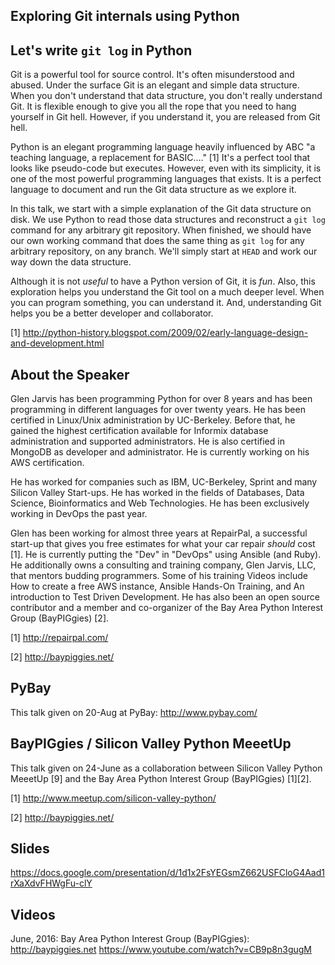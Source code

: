 ## Exploring Git internals using Python
## Let's write `git log` in Python

Git is a powerful tool for source control. It's often misunderstood and abused.
Under the surface Git is an elegant and simple data structure. When you don't
understand that data structure, you don't really understand Git. It is flexible
enough to give you all the rope that you need to hang yourself in Git hell.
However, if you understand it, you are released from Git hell.

Python is an elegant programming language heavily influenced by ABC "a teaching
language, a replacement for BASIC...." [1] It's a perfect tool that looks like
pseudo-code but executes. However, even with its simplicity, it is one of the
most powerful programming languages that exists. It is a perfect language to
document and run the Git data structure as we explore it.

In this talk, we start with a simple explanation of the Git data structure on
disk. We use Python to read those data structures and reconstruct a `git log`
command for any arbitrary git repository. When finished, we should have our
own working command that does the same thing as `git log` for any arbitrary
repository, on any branch. We'll simply start at `HEAD` and work our way down
the data structure.

Although it is not *useful* to have a Python version of Git, it is *fun*. Also,
this exploration helps you understand the Git tool on a much deeper level. When
you can program something, you can understand it. And, understanding Git helps
you be a better developer and collaborator.

[1] http://python-history.blogspot.com/2009/02/early-language-design-and-development.html

## About the Speaker

Glen Jarvis has been programming Python for over 8 years and has been
programming in different languages for over twenty years. He has been certified
in Linux/Unix administration by UC-Berkeley. Before that, he gained the highest
certification available for Informix database administration and supported
administrators. He is also certified in MongoDB as developer and administrator.
He is currently working on his AWS certification.

He has worked for companies such as IBM, UC-Berkeley, Sprint and many Silicon
Valley Start-ups. He has worked in the fields of Databases, Data Science,
Bioinformatics and Web Technologies. He has been exclusively working in DevOps
the past year.

Glen has been working for almost three years at RepairPal, a successful start-up
that gives you free estimates for what your car repair *should* cost [1]. He is
currently putting the "Dev" in "DevOps" using Ansible (and Ruby). He additionally
owns a consulting and training company, Glen Jarvis, LLC, that mentors budding
programmers. Some of his training Videos include How to create a free AWS
instance, Ansible Hands-On Training, and An introduction to Test Driven
Development. He has also been an open source contributor and a member and
co-organizer of the Bay Area Python Interest Group (BayPIGgies) [2].

[1] http://repairpal.com/

[2] http://baypiggies.net/



## PyBay

This talk given on 20-Aug at PyBay: http://www.pybay.com/


## BayPIGgies / Silicon Valley Python MeeetUp

This talk given on 24-June as a collaboration between Silicon Valley Python MeeetUp [9] and the Bay Area Python Interest Group (BayPIGgies) [1][2].

[1] http://www.meetup.com/silicon-valley-python/

[2] http://baypiggies.net/


## Slides

https://docs.google.com/presentation/d/1d1x2FsYEGsmZ662USFCloG4Aad1rXaXdvFHWgFu-clY


## Videos

June, 2016: Bay Area Python Interest Group (BayPIGgies): http://baypiggies.net
  https://www.youtube.com/watch?v=CB9p8n3gugM

